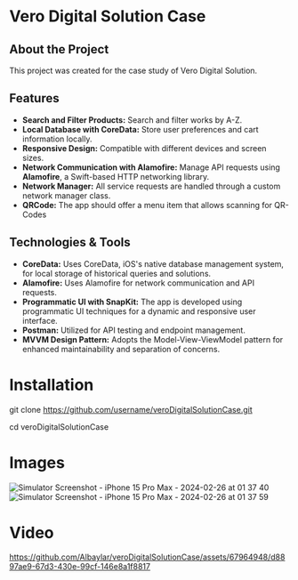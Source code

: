 # **Vero Digital Solution Case**

## **About the Project**

This project was created for the case study of Vero Digital Solution.

## **Features**

- **Search and Filter Products:** Search and filter works by A-Z.
- **Local Database with CoreData:** Store user preferences and cart information locally.
- **Responsive Design:** Compatible with different devices and screen sizes.
- **Network Communication with Alamofire:** Manage API requests using **Alamofire**, a Swift-based HTTP networking library.
- **Network Manager:** All service requests are handled through a custom network manager class.
- **QRCode:** The app should offer a menu item that allows scanning for QR-Codes



## **Technologies & Tools**


- **CoreData:** Uses CoreData, iOS's native database management system, for local storage of historical queries and solutions.
- **Alamofire:** Uses Alamofire for network communication and API requests.
- **Programmatic UI with SnapKit:** The app is developed using programmatic UI techniques for a dynamic and responsive user interface.
- **Postman:** Utilized for API testing and endpoint management.
- **MVVM Design Pattern:** Adopts the Model-View-ViewModel pattern for enhanced maintainability and separation of concerns.

# Installation

git clone https://github.com/username/veroDigitalSolutionCase.git

cd veroDigitalSolutionCase

# Images 

![Simulator Screenshot - iPhone 15 Pro Max - 2024-02-26 at 01 37 40](https://github.com/Albaylar/veroDigitalSolutionCase/assets/67964948/90ee298c-090b-43a0-83d6-d36d67f718d2)
![Simulator Screenshot - iPhone 15 Pro Max - 2024-02-26 at 01 37 59](https://github.com/Albaylar/veroDigitalSolutionCase/assets/67964948/40eb5087-7727-491b-bdf8-57b406f2be5d)

# Video


https://github.com/Albaylar/veroDigitalSolutionCase/assets/67964948/d8897ae9-67d3-430e-99cf-146e8a1f8817

